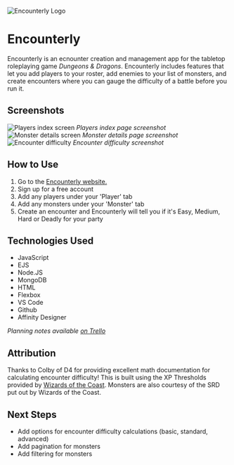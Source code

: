 ![Encounterly Logo](https://i.imgur.com/ws1MM24.png)

# Encounterly

Encounterly is an ecnounter creation and management app for the tabletop roleplaying game *Dungeons & Dragons*. Encounterly includes features that let you add players to your roster, add enemies to your list of monsters, and create encounters where you can gauge the difficulty of a battle before you run it.

## Screenshots

![Players index screen](https://i.imgur.com/8lfodVs.png)
*Players index page screenshot*
![Monster details screen](https://i.imgur.com/q8T0y5n.png)
*Monster details page screenshot*
![Encounter difficulty](https://i.imgur.com/jCOu5CR.png)
*Encounter difficulty screenshot*

## How to Use

1. Go to the [Encounterly website.](https://encounterly-3b93a10258e7.herokuapp.com/)
2. Sign up for a free account
3. Add any players under your 'Player' tab
4. Add any monsters under your 'Monster' tab
5. Create an encounter and Encounterly will tell you if it's Easy, Medium, Hard or Deadly for your party


## Technologies Used

- JavaScript
- EJS
- Node.JS
- MongoDB
- HTML
- Flexbox
- VS Code
- Github
- Affinity Designer

*Planning notes available [on Trello](https://trello.com/b/IxUcOICf/encounterly-dd-encounter-builder)*

## Attribution

Thanks to Colby of D4 for providing excellent math documentation for calculating encounter difficulty! This is built using the XP Thresholds provided by [Wizards of the Coast](https://www.dndbeyond.com/sources/dnd/basic-rules-2014/building-combat-encounters?srsltid=AfmBOooA9WzfSuu415gJV3He3ww56tWbNak7_EwjsdtYFp7J1M8J_6G3). Monsters are also courtesy of the SRD put out by Wizards of the Coast.

## Next Steps
- Add options for encounter difficulty calculations (basic, standard, advanced)
- Add pagination for monsters
- Add filtering for monsters